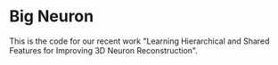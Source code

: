 # Big Neuron

This is the code for our recent work "Learning Hierarchical and Shared Features for Improving 3D Neuron Reconstruction".
